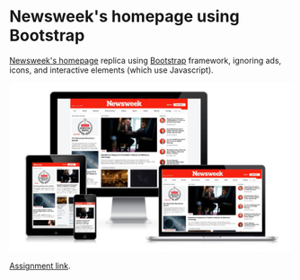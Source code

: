 # Newsweek's homepage using Bootstrap

[Newsweek's homepage](https://www.newsweek.com/) replica using [Bootstrap](https://getbootstrap.com/) framework, ignoring ads, icons, and interactive elements (which use Javascript).

![screenshot](screenshot.jpg)

[Assignment link](https://www.theodinproject.com/courses/html5-and-css3/lessons/using-bootstrap).
